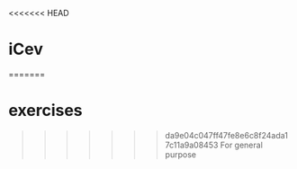 <<<<<<< HEAD
# iCev
=======
# exercises
>>>>>>> da9e04c047ff47fe8e6c8f24ada17c11a9a08453
For general purpose
